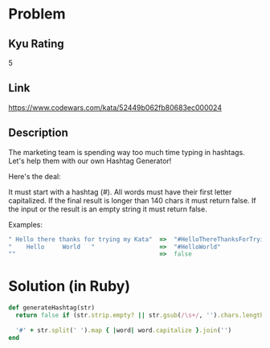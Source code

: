# Problem

## Kyu Rating

5

## Link

https://www.codewars.com/kata/52449b062fb80683ec000024

## Description

The marketing team is spending way too much time typing in hashtags.
Let's help them with our own Hashtag Generator!

Here's the deal:

It must start with a hashtag (#).
All words must have their first letter capitalized.
If the final result is longer than 140 chars it must return false.
If the input or the result is an empty string it must return false.

Examples:

```ruby
" Hello there thanks for trying my Kata"  =>  "#HelloThereThanksForTryingMyKata"
"    Hello     World   "                  =>  "#HelloWorld"
""                                        =>  false
```

# Solution (in Ruby)

```ruby
def generateHashtag(str)
  return false if (str.strip.empty? || str.gsub(/\s+/, '').chars.length >= 140)
  
  '#' + str.split(' ').map { |word| word.capitalize }.join('')
end
```
